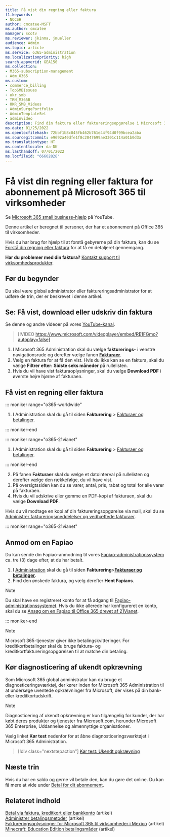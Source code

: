 ```yaml
---
title: Få vist din regning eller faktura
f1.keywords:
- NOCSH
author: cmcatee-MSFT
ms.author: cmcatee
manager: scotv
ms.reviewer: jkinma, jmueller
audience: Admin
ms.topic: article
ms.service: o365-administration
ms.localizationpriority: high
search.appverid: GEA150
ms.collection:
- M365-subscription-management
- Adm_O365
ms.custom:
- commerce_billing
- TopSMBIssues
- okr_smb
- TRN_M365B
- OKR_SMB_Videos
- AdminSurgePortfolio
- AdminTemplateSet
- adminvideo
description: Find din faktura eller faktureringsopgørelse i Microsoft 365 Administration. Du kan også gemme og udskrive en kopi af din faktura.
ms.date: 01/25/2022
ms.openlocfilehash: 72bbf1b8c845fb462b761e44f94d0f99bcea2aba
ms.sourcegitcommit: e9692a40dfe1f8c2047699ae3301c114a01b0d3a
ms.translationtype: HT
ms.contentlocale: da-DK
ms.lasthandoff: 07/01/2022
ms.locfileid: "66602828"
---
```

# <a name="view-your-microsoft-365-for-business-subscription-bill-or-invoice"></a>Få vist din regning eller faktura for abonnement på Microsoft 365 til virksomheder

Se [Microsoft 365 small business-hjælp](https://go.microsoft.com/fwlink/?linkid=2197659) på YouTube.

Denne artikel er beregnet til personer, der har et abonnement på Office 365 til virksomheder.
  
Hvis du har brug for hjælp til at forstå gebyrerne på din faktura, kan du se [Forstå din regning eller faktura](understand-your-invoice2.md) for at få en detaljeret gennemgang.
  
**Har du problemer med din faktura?** [Kontakt support til virksomhedsprodukter](../../admin/get-help-support.md).

## <a name="before-you-begin"></a>Før du begynder

Du skal være global administrator eller faktureringsadministrator for at udføre de trin, der er beskrevet i denne artikel.
  
## <a name="watch-view-download-or-print-your-bill"></a>Se: Få vist, download eller udskriv din faktura

Se denne og andre videoer på vores [YouTube-kanal](https://go.microsoft.com/fwlink/?linkid=2197915).

> [!VIDEO https://www.microsoft.com/videoplayer/embed/RE1FGmo?autoplay=false]

1. I Microsoft 365 Administration skal du vælge **fakturerings-** i venstre navigationsrude og derefter vælge fanen <a href="https://go.microsoft.com/fwlink/p/?linkid=2102895" target="_blank">**Fakturaer**</a>.
1. Vælg en faktura for at få den vist. Hvis du ikke kan se en faktura, skal du vælge **Filtrer efter: Sidste seks måneder** på rullelisten.
1. Hvis du vil have vist fakturaoplysninger, skal du vælge **Download PDF** i øverste højre hjørne af fakturaen.

## <a name="view-a-bill-or-invoice"></a>Få vist en regning eller faktura

::: moniker range="o365-worldwide"

1. I Administration skal du gå til siden **Fakturering** \> <a href="https://go.microsoft.com/fwlink/p/?linkid=2102895" target="_blank">Fakturaer og betalinger</a>.

::: moniker-end

::: moniker range="o365-21vianet"

1. I Administration skal du gå til siden **Fakturering** \> <a href="https://go.microsoft.com/fwlink/p/?linkid=2127421" target="_blank">Fakturaer og betalinger</a>.

::: moniker-end

2. På fanen **Fakturaer** skal du vælge et datointerval på rullelisten og derefter vælge den rækkefølge, du vil have vist.
3. På oversigtssiden kan du se varer, antal, pris, rabat og total for alle varer på fakturaen.
4. Hvis du vil udskrive eller gemme en PDF-kopi af fakturaen, skal du vælge **Download PDF**.

Hvis du vil modtage en kopi af din faktureringsopgørelse via mail, skal du se [Administrer faktureringsmeddelelser og vedhæftede fakturaer](manage-billing-notifications.md).

::: moniker range="o365-21vianet"

## <a name="request-a-fapiao"></a>Anmod om en Fapiao

Du kan sende din Fapiao-anmodning til vores [Fapiao-administrationssystem](https://go.microsoft.com/fwlink/p/?linkid=837465) ca. tre (3) dage efter, at du har betalt.

1. I <a href="https://go.microsoft.com/fwlink/p/?linkid=850627" target="_blank">Administration</a> skal du gå til siden **Fakturering**><a href="https://go.microsoft.com/fwlink/p/?linkid=2127421" target="_blank">**Fakturaer og betalinger**</a>.
2. Find den ønskede faktura, og vælg derefter **Hent Fapiaos**.

> [!NOTE]
>
> Du skal have en registreret konto for at få adgang til [Fapiao-administrationssystemet](https://go.microsoft.com/fwlink/p/?linkid=837465). Hvis du ikke allerede har konfigureret en konto, skal du se [Ansøg om en Fapiao til Office 365 drevet af 21Vianet](../../admin/services-in-china/apply-for-a-fapiao.md).

::: moniker-end

> [!NOTE]
>
> Microsoft 365-tjenester giver ikke betalingskvitteringer.
> For kreditkortbetalinger skal du bruge faktura- og kreditkortfaktureringsopgørelsen til at matche din betaling.

## <a name="run-the-unknown-charge-diagnostic"></a>Kør diagnosticering af ukendt opkrævning

Som Microsoft 365 global administrator kan du bruge et diagnosticeringsværktøj, der kører inden for Microsoft 365 Administration til at undersøge uventede opkrævninger fra Microsoft, der vises på din bank- eller kreditkortudskrift.

> [!NOTE]
> Diagnosticering af ukendt opkrævning er kun tilgængelig for kunder, der har købt deres produkter og tjenester fra Microsoft.com, herunder Microsoft 365 Enterprise, Uddannelse og almennyttige organisationer.

Vælg linket **Kør test** nedenfor for at åbne diagnosticeringsværktøjet i Microsoft 365 Administration.

>[!div class="nextstepaction"]
>[Kør test: Ukendt opkrævning](https://aka.ms/PillarUnknownCharge)

## <a name="next-steps"></a>Næste trin

Hvis du har en saldo og gerne vil betale den, kan du gøre det online. Du kan få mere at vide under [Betal for dit abonnement](pay-for-your-subscription.md).

## <a name="related-content"></a>Relateret indhold

[Betal via faktura, kreditkort eller bankkonto](pay-for-your-subscription.md) (artikel) \
[Administrer betalingsmetoder](manage-payment-methods.md) (artikel) \
[Faktureringsoplysninger for Microsoft 365 til virksomheder i Mexico](mexico-billing-info.md) (artikel) \
[Minecraft: Education Edition betalingsmåder](/education/windows/school-get-minecraft) (artikel)
